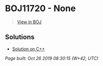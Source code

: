 # BOJ11720 - None

> [View in BOJ](https://www.acmicpc.net/problem/11720)

## Solutions
- [Solution on C++](11720%20숫자의%20합%20.cpp)


_Page built: Oct 26 2019 08:30:15 (W+42, UTC)_
